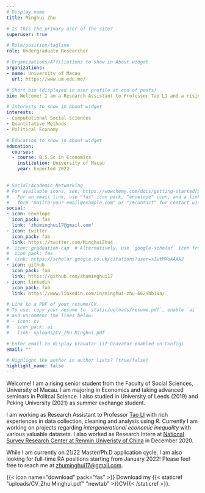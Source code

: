 ```yaml
---
# Display name
title: Minghui Zhu

# Is this the primary user of the site?
superuser: true

# Role/position/tagline
role: Undergraduate Researcher

# Organizations/Affiliations to show in About widget
organizations:
- name: University of Macau
  url: https://www.um.edu.mo/

# Short bio (displayed in user profile at end of posts)
bio: Welcome! I am a Research Assistant to Professor Tao LI and a rising senior student at University of Macau. I am currently on the 2021-2022 Ph.D. application cycle.

# Interests to show in About widget
interests:
- Computational Social Sciences
- Quantitative Methods
- Political Economy

# Education to show in About widget
education:
  courses:
  - course: B.S.Sc in Economics
    institution: University of Macau
    year: Expected 2022
 

# Social/Academic Networking
# For available icons, see: https://wowchemy.com/docs/getting-started/page-builder/#icons
#   For an email link, use "fas" icon pack, "envelope" icon, and a link in the
#   form "mailto:your-email@example.com" or "/#contact" for contact widget.
social:
- icon: envelope
  icon_pack: fas
  link: 'zhuminghui17@gmail.com'
- icon: twitter
  icon_pack: fab
  link: https://twitter.com/MinghuiZhu4
#- icon: graduation-cap  # Alternatively, use `google-scholar` icon from `ai` icon pack
#  icon_pack: fas
#  link: https://scholar.google.co.uk/citations?user=sIwtMXoAAAAJ
- icon: github
  icon_pack: fab
  link: https://github.com/zhuminghui17
- icon: linkedin
  icon_pack: fab
  link: https://www.linkedin.com/in/minghui-zhu-6629bb18a/

# Link to a PDF of your resume/CV.
# To use: copy your resume to `static/uploads/resume.pdf`, enable `ai` icons in `params.toml`, 
# and uncomment the lines below.
# - icon: cv
#   icon_pack: ai
#   link: uploads/CV_Zhu Minghui.pdf

# Enter email to display Gravatar (if Gravatar enabled in Config)
email: ""

# Highlight the author in author lists? (true/false)
highlight_name: false
---
```


Welcome! I am a rising senior student from the Faculty of Social Sciences, University of Macau. I am majoring in Economics and taking advanced seminars in Politcal Science. I also studied in University of Leeds (2019) and Peking University (2021) as summer exchange student.

I am working as Research Assistant to Professor [Tao LI](https://www.um.edu.mo/fss/pa/about_us/staff/TaoLi.html) with rich experiences in data collection, cleaning and analysis using *R*. Currently I am working on projects regarding *intergenerational economic inequality* with various valuable datasets. I also worked as Research Intern at [National Survey Research Center at Renmin Univeristy of China](http://nsrc.ruc.edu.cn/) in December 2020.

While I am currently on 21/22 Master/Ph.D application cycle, I am also looking for full-time RA positions starting from January 2022! Please feel free to reach me at zhuminghui17@gmail.com.

{{< icon name="download" pack="fas" >}} Download my {{< staticref "uploads/CV_Zhu Minghui.pdf" "newtab" >}}CV{{< /staticref >}}.
